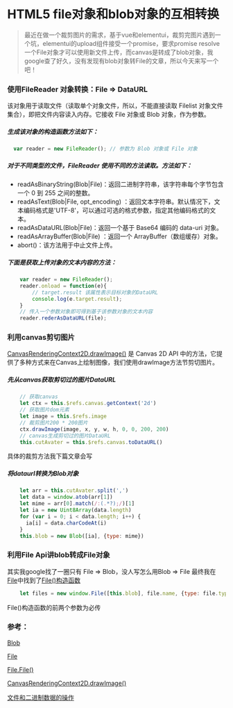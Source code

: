 # HTML5 file对象和blob对象的互相转换

> 最近在做一个裁剪图片的需求，基于vue和elementui，裁剪完图片遇到一个坑，elementui的upload组件接受一个promise，要求promise resolve一个File对象才可以使用新文件上传，而canvas是转成了blob对象，我google查了好久，没有发现有blob对象转File的文章，所以今天来写一个吧！


### 使用FileReader 对象转换：File => DataURL
该对象用于读取文件（读取单个对象文件，所以，不能直接读取 Filelist 对象文件集合），即把文件内容读入内存。它接收 File 对象或 Blob 对象，作为参数。

##### 生成该对象的构造函数方法如下：
```javascript
  var reader = new FileReader(); // 参数为 Blob 对象或 File 对象
```

##### 对于不同类型的文件，FileReader 使用不同的方法读取。方法如下：
* readAsBinaryString(Blob|File)：返回二进制字符串，该字符串每个字节包含一个 0 到 255 之间的整数。
* readAsText(Blob|File, opt_encoding) ：返回文本字符串。默认情况下，文本编码格式是'UTF-8'，可以通过可选的格式参数，指定其他编码格式的文本。
* readAsDataURL(Blob|File)：返回一个基于 Base64 编码的 data-uri 对象。
* readAsArrayBuffer(Blob|File) ：返回一个 ArrayBuffer（数组缓存）对象。
* abort()：该方法用于中止文件上传。

##### 下面是获取上传对象的文本内容的方法：
```javascript
    var reader = new FileReader();
    reader.onload = function(e){
        // target.result 该属性表示目标对象的DataURL
        console.log(e.target.result);
    }
    // 传入一个参数对象即可得到基于该参数对象的文本内容
    reader.rederAsDataURL(file);
```

### 利用canvas剪切图片
[CanvasRenderingContext2D.drawImage()](https://developer.mozilla.org/zh-CN/docs/Web/API/CanvasRenderingContext2D/drawImage) 是 Canvas 2D API 中的方法，它提供了多种方式来在Canvas上绘制图像，我们使用drawImage方法节剪切图片。
##### 先从canvas获取剪切过的图片DataURL
```javascript
    // 获取canvas
    let ctx = this.$refs.canvas.getContext('2d')
    // 获取图片dom元素
    let image = this.$refs.image
    // 裁剪图片200 * 200图片
    ctx.drawImage(image, x, y, w, h, 0, 0, 200, 200)
    // canvas生成剪切过的图片DataURL
    this.cutAvater = this.$refs.canvas.toDataURL()
```
具体的裁剪方法我下篇文章会写
##### 将dataurl转换为Blob对象
```javascript
    let arr = this.cutAvater.split(',')
    let data = window.atob(arr[1])
    let mime = arr[0].match(/:(.*?);/)[1]
    let ia = new Uint8Array(data.length)
    for (var i = 0; i < data.length; i++) {
      ia[i] = data.charCodeAt(i)
    }
    this.blob = new Blob([ia], {type: mime})
```


### 利用File Api讲blob转成File对象
其实我google找了一圈只有 File => Blob，没人写怎么用Blob => File
最终我在[File](https://developer.mozilla.org/zh-CN/docs/Web/API/File)中找到了[File()构造函数](https://developer.mozilla.org/zh-CN/docs/Web/API/File/File)
```javascript
    let files = new window.File([this.blob], file.name, {type: file.type})
```
File()构造函数的前两个参数为必传

### 参考：
[Blob](https://developer.mozilla.org/zh-CN/docs/Web/API/Blob)

[File](https://developer.mozilla.org/zh-CN/docs/Web/API/File)

[File.File()](https://developer.mozilla.org/zh-CN/docs/Web/API/File/File)

[CanvasRenderingContext2D.drawImage()](https://developer.mozilla.org/zh-CN/docs/Web/API/CanvasRenderingContext2D/drawImage)

[文件和二进制数据的操作](http://javascript.ruanyifeng.com/htmlapi/file.html)



